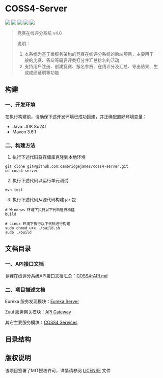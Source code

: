 # COSS4-Server

![](https://img.shields.io/github/languages/code-size/cambridgejames/coss4-server)
![](https://img.shields.io/github/issues/cambridgejames/coss4-server)
![](https://img.shields.io/github/downloads/cambridgejames/coss4-server/total)
![](https://img.shields.io/github/v/tag/cambridgejames/coss4-server)
![](https://img.shields.io/github/license/cambridgejames/coss4-server)

> 竞赛在线评分系统 v4.0
>
> 说明：
>
> 1. 本系统为基于微服务架构的竞赛在线评分系统的后端项目，主要用于一般的比赛、答辩等需要评委打分并汇总排名的活动
> 2. 支持用户注册、创建竞赛、报名参赛、在线评分及汇总、导出结果、生成成绩证明等功能

## 构建

### 一、开发环境

在执行构建前，请确保下述开发环境已成功搭建，并正确配置好环境变量：

- Java: JDK 8u241
- Maven 3.6.1

### 二、构建方法

1. 执行下述代码将存储库克隆到本地环境
```lang=shell
git clone git@github.com:cambridgejames/coss4-server.git
cd coss4-server
```

2. 执行下述代码以运行单元测试
```
mvn test
```
   
3. 执行下述代码从源代码构建 jar 包
```lang=shell
# Windows 环境下执行以下代码进行构建
build

# Linux 环境下执行以下代码进行构建
sudo chmod u+x ./build.sh
sudo ./build
```

## 文档目录

### 一、API接口文档

竞赛在线评分系统API接口文档汇总：[COSS4-API.md](./COSS4-API.md)

### 二、项目描述文档

Eureka 服务发现模块：[Eureka Server](./eureka-server/README.md)

Zuul 服务网关模块：[API Gateway](./coss4-api-gateway/README.md)

其它主要服务模块：[COSS4 Services](./coss4-services/README.md)

## 目录结构

## 版权说明

该项目签署了MIT授权许可，详情请参阅 [LICENSE](./LICENSE) 文件
